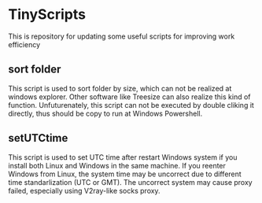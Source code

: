 # TinyScripts
This is repository for updating some useful scripts for improving work efficiency 

## sort folder
This script is used to sort folder by size, which can not be realized at windows explorer. Other software like Treesize can also realize this kind of function. Unfuturenately, this script can not be executed by double cliking it directly, thus should be copy to run at Windows Powershell.

## setUTCtime
This script is used to set UTC time after restart Windows system if you install both Linux and Windows in the same machine. If you reenter Windows from Linux, the system time may be uncorrect due to different time standarlization (UTC or GMT). The uncorrect system may cause proxy failed, especially using V2ray-like socks proxy.